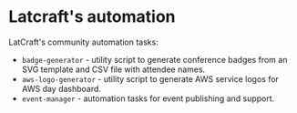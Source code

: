 # Latcraft's automation

LatCraft's community automation tasks:

- `badge-generator` - utility script to generate conference badges from an SVG template and CSV file with attendee names.
- `aws-logo-generator` - utility script to generate AWS service logos for AWS day dashboard.
- `event-manager` - automation tasks for event publishing and support.
